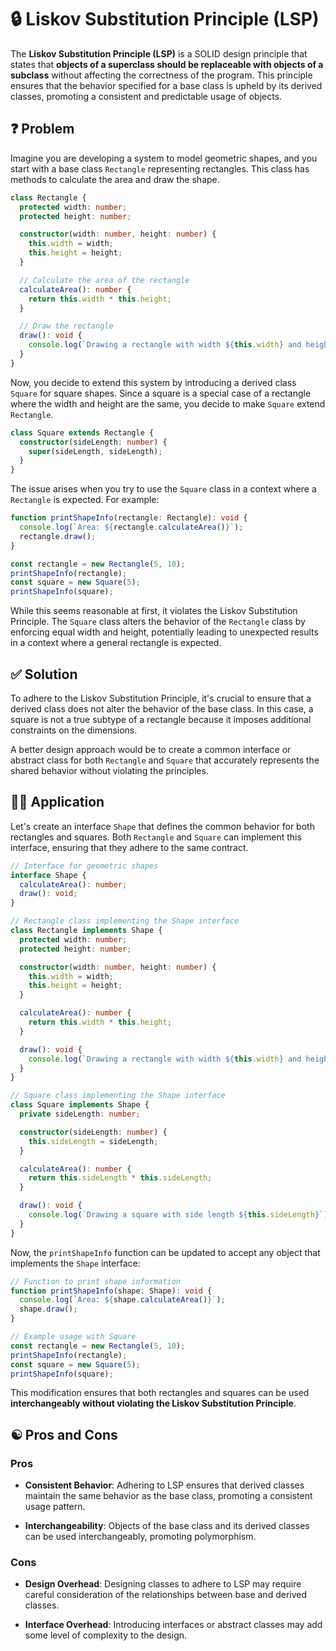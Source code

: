 # 🔒 Liskov Substitution Principle (LSP)

The **Liskov Substitution Principle (LSP)** is a SOLID design principle that states that **objects of a superclass should be replaceable with objects of a subclass** without affecting the correctness of the program. This principle ensures that the behavior specified for a base class is upheld by its derived classes, promoting a consistent and predictable usage of objects.

## ❓ Problem

Imagine you are developing a system to model geometric shapes, and you start with a base class `Rectangle` representing rectangles. This class has methods to calculate the area and draw the shape.

```typescript
class Rectangle {
  protected width: number;
  protected height: number;

  constructor(width: number, height: number) {
    this.width = width;
    this.height = height;
  }

  // Calculate the area of the rectangle
  calculateArea(): number {
    return this.width * this.height;
  }

  // Draw the rectangle
  draw(): void {
    console.log(`Drawing a rectangle with width ${this.width} and height ${this.height}`);
  }
}
```

Now, you decide to extend this system by introducing a derived class `Square` for square shapes. Since a square is a special case of a rectangle where the width and height are the same, you decide to make `Square` extend `Rectangle`.

```typescript
class Square extends Rectangle {
  constructor(sideLength: number) {
    super(sideLength, sideLength);
  }
}
```

The issue arises when you try to use the `Square` class in a context where a `Rectangle` is expected. For example:

```typescript
function printShapeInfo(rectangle: Rectangle): void {
  console.log(`Area: ${rectangle.calculateArea()}`);
  rectangle.draw();
}

const rectangle = new Rectangle(5, 10);
printShapeInfo(rectangle);
const square = new Square(5);
printShapeInfo(square);
```

While this seems reasonable at first, it violates the Liskov Substitution Principle. The `Square` class alters the behavior of the `Rectangle` class by enforcing equal width and height, potentially leading to unexpected results in a context where a general rectangle is expected.

## ✅ Solution

To adhere to the Liskov Substitution Principle, it's crucial to ensure that a derived class does not alter the behavior of the base class. In this case, a square is not a true subtype of a rectangle because it imposes additional constraints on the dimensions.

A better design approach would be to create a common interface or abstract class for both `Rectangle` and `Square` that accurately represents the shared behavior without violating the principles.

## ✍🏻 Application

Let's create an interface `Shape` that defines the common behavior for both rectangles and squares. Both `Rectangle` and `Square` can implement this interface, ensuring that they adhere to the same contract.

```typescript
// Interface for geometric shapes
interface Shape {
  calculateArea(): number;
  draw(): void;
}

// Rectangle class implementing the Shape interface
class Rectangle implements Shape {
  protected width: number;
  protected height: number;

  constructor(width: number, height: number) {
    this.width = width;
    this.height = height;
  }

  calculateArea(): number {
    return this.width * this.height;
  }

  draw(): void {
    console.log(`Drawing a rectangle with width ${this.width} and height ${this.height}`);
  }
}

// Square class implementing the Shape interface
class Square implements Shape {
  private sideLength: number;

  constructor(sideLength: number) {
    this.sideLength = sideLength;
  }

  calculateArea(): number {
    return this.sideLength * this.sideLength;
  }

  draw(): void {
    console.log(`Drawing a square with side length ${this.sideLength}`);
  }
}
```

Now, the `printShapeInfo` function can be updated to accept any object that implements the `Shape` interface:

```typescript
// Function to print shape information
function printShapeInfo(shape: Shape): void {
  console.log(`Area: ${shape.calculateArea()}`);
  shape.draw();
}

// Example usage with Square
const rectangle = new Rectangle(5, 10);
printShapeInfo(rectangle);
const square = new Square(5);
printShapeInfo(square);
```

This modification ensures that both rectangles and squares can be used **interchangeably without violating the Liskov Substitution Principle**.

## ☯️ Pros and Cons

### Pros

- **Consistent Behavior**: Adhering to LSP ensures that derived classes maintain the same behavior as the base class, promoting a consistent usage pattern.

- **Interchangeability**: Objects of the base class and its derived classes can be used interchangeably, promoting polymorphism.

### Cons

- **Design Overhead**: Designing classes to adhere to LSP may require careful consideration of the relationships between base and derived classes.

- **Interface Overhead**: Introducing interfaces or abstract classes may add some level of complexity to the design.
